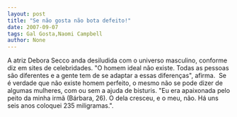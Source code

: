 ```yaml
---
layout: post
title: "Se não gosta não bota defeito!"
date: 2007-09-07
tags: Gal Gosta,Naomi Campbell
author: None
---
```

A atriz Debora Secco anda desiludida com o universo masculino, conforme diz em sites de celebridades.
&quot;O homem ideal n&atilde;o existe. Todas as pessoas s&atilde;o diferentes e a gente tem de se adaptar a essas diferen&ccedil;as&quot;, afirma.&nbsp;
Se &eacute; verdade que n&atilde;o existe homem perfeito, o mesmo n&atilde;o se pode dizer de algumas mulheres, com ou sem&nbsp;a ajuda de bisturis. 
&quot;Eu era apaixonada pelo peito da minha irm&atilde; (B&aacute;rbara, 26). O dela cresceu, e o meu, n&atilde;o. H&aacute; uns seis anos coloquei 235 miligramas.&quot;. 